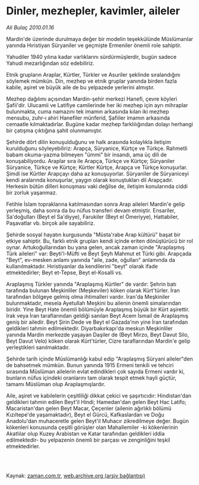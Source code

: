 # Dinler, mezhepler, kavimler, aileler

*Ali Bulaç 2010.01.16*

<td class="columnist-detail">
<p>Mardin'de üzerinde durulmaya değer bir modelin teşekkülünde Müslümanlar yanında Hıristiyan Süryaniler ve geçmişte Ermeniler önemli role sahiptir.</p>
<p>
<div id="haberMetinDiv">
<p>Yahudiler 1940 yılına kadar varlıklarını sürdürmüşlerdir, bugün sadece Yahudi mezarlığından söz edebiliriz.
<p>Etnik grupların Araplar, Kürtler, Türkler ve Asuriler şeklinde sıralandığını söylemek mümkün. Din, mezhep ve etnik gruplar yanında birden fazla kabile, aşiret ve büyük aile de bu yelpazede yerlerini almıştır.
<p>Mezhep dağılımı açısından Mardin-şehir merkezi Hanefi, çevre köyleri Şafii'dir. Ulucamii ve Latifiye camilerinde her iki mezhep için ayrı mihraplar bulunmakta, cuma namazını tek imamın arkasında kılan iki mezhep mensubu, zuhr-ı ahiri Hanefiler münferid, Şafiiler imamın arkasında cemaatle kılmaktadırlar. Bugüne kadar mezhep farklılığından dolayı herhangi bir çatışma çıktığına şahit olunmamıştır.
<p>Şehirde dört dilin konuşulduğunu ve halk arasında kolaylıkla iletişim kurulduğunu söyleyebiliriz: Arapça, Süryanice, Kürtçe ve Türkçe. Rahmetli babam okuma-yazma bilmeyen "ümmi" bir insandı, ama üç dili de konuşabiliyordu. Araplar sıra ile Arapça, Türkçe ve Kürtçe; Süryaniler Süryanice, Türkçe ve Kürtçe; Kürtler Kürtçe, Arapça ve Türkçe konuşurlar. Şimdi ise Kürtler Arapçayı daha az konuşuyorlar. Süryaniler de Süryaniceyi kendi aralarında konuşurlar, yaygın olarak konuştukları dil Arapçadır. Herkesin bütün dilleri konuşması vaki değilse de, iletişim konularında ciddi bir zorluk yaşanmaz.
<p>Fetihle İslam topraklarına katılmasından sonra Arap aileleri Mardin'e gelip yerleşmiş, daha sonra da bu nüfus transferi devam etmiştir. Ensariler, Sa'doğulları (Beyt el Sa'diyye), Farukiler (Beyt el Ömeriyye), Hattabiler, Paşavatlar vb. birçok aile sayabiliriz.
<p>Şehirde sosyal hayatın kurgusunda "Müsta'rabe Arap kültürü" başat bir etkiye sahiptir. Bu, farklı etnik grupları kendi içinde eriten dönüştürücü bir rol oynar. Artukoğullarından bu yana gelen, ancak zaman içinde "Araplaşmış Türk aileleri" var: Beyti'l-Müfti ve Beyt Şeyh Mahmut et Türki gibi. Arapçada "Beyt", ev-mesken anlamı yanında "aile, zade, oğulları" anlamında da kullanılmaktadır. Hıristiyanlar da kendilerini "beyt" olarak ifade etmektedirler; Beyt et-Tepse, Beyt el-Kosalli vs.
<p>Araplaşmış Türkler yanında "Araplaşmış Kürtler" de vardır: Şehrin batı tarafında bulunan Meşkinliler (Meşkeviler) köken olarak Kürt'türler. İran tarafından bölgeye gelmiş olma ihtimalleri vardır. İran'da Meşkiniler bulunmaktadır, mesela Ayetullah Meşkini bu ailenin önemli simalarından biridir. Yine Beyt Hate önemli bölümüyle Araplaşmış büyük bir Kürt aşirettir. Irak veya İran taraflarından geldiği sanılan Beyt Acem İsmail de Araplaşmış geniş bir ailedir. Beyt Şirin Dede ve Beyt el Gazada'nın yine İran tarafından geldikleri tahmin edilmektedir. Diyarbakırkapı'da meskun Meşkinliler yanında Mardin merkezde yaşayan Daşiler de (Beyt Mirzo, Beyt Davut Silo, Beyt Davut Velo) köken olarak Kürt'türler, Cizre taraflarından Mardin'e gelip yerleştikleri sanılmaktadır.
<p>Şehirde tarih içinde Müslümanlığı kabul edip "Araplaşmış Süryani aileler"den de bahsetmek mümkün. Bunun yanında 1915 Ermeni tenkili ve tehciri sırasında Müslüman ailelerin evlat edindikleri çok sayıda Ermeni vardır ki, bunların nüfus içindeki oranlarını tam olarak tespit etmek hayli güçtür, tamamı Müslüman olup Araplaşmışlardır.
<p>Aile, aşiret ve kabilelerin çeşitliliği dikkat çekici ve şaşırtıcıdır: Hindistan'dan geldikleri tahmin edilen Beyt'il Hindi; Hamedan'dan gelen Beyt Hac Latifo; Macaristan'dan gelen Beyt Macar, Çeçenler (ailenin ağırlıklı bölümü Kızıltepe'de yaşamaktadır), Beyt el Gürcü, Kafkaslardan ve Doğu Anadolu'dan muhaceretle gelen Beyt'il Muhacır zikredilmeye değer. Bugün kökenleri konusunda çeşitli görüşler olan Mahallemiler -ki kökenlerinin Akatlılar olup Kuzey Arabistan ve Katar tarafından geldikleri iddia edilmektedir- bu yelpazenin önemli bir parçası ve zenginliğini teşkil etmektedirler.</p></p></p></p></p></p></p></p></p></div>
</p>


<p><br>
		 </br></p></td>

Kaynak: [zaman.com.tr](http://zaman.com.tr/yazar.do?yazino=940887), [web.archive.org (arşiv bağlantısı)](http://web.archive.org/web/20120125203158/http://www.zaman.com.tr/yazar.do?yazino=940887)
